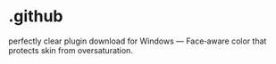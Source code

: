 # .github
perfectly clear plugin download for Windows — Face‑aware color that protects skin from oversaturation.
